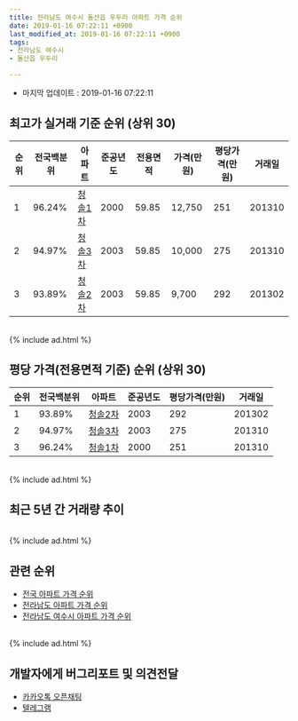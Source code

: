 ```yaml
---
title: 전라남도 여수시 돌산읍 우두리 아파트 가격 순위
date: 2019-01-16 07:22:11 +0900
last_modified_at: 2019-01-16 07:22:11 +0900
tags:
- 전라남도 여수시
- 돌산읍 우두리

---
```


* 마지막 업데이트 : 2019-01-16 07:22:11

## 최고가 실거래 기준 순위 (상위 30)


|순위|전국백분위|아파트|준공년도|전용면적|가격(만원)|평당가격(만원)|거래일|
|---|---|---|---|---|---|---|---|
|1|96.24%|[청솔1차](https://search.naver.com/search.naver?query=%EC%A0%84%EB%9D%BC%EB%82%A8%EB%8F%84+%EC%97%AC%EC%88%98%EC%8B%9C+%EB%8F%8C%EC%82%B0%EC%9D%8D+%EC%9A%B0%EB%91%90%EB%A6%AC+%EC%B2%AD%EC%86%941%EC%B0%A8)|2000|59.85|12,750|251|201310|
|2|94.97%|[청솔3차](https://search.naver.com/search.naver?query=%EC%A0%84%EB%9D%BC%EB%82%A8%EB%8F%84+%EC%97%AC%EC%88%98%EC%8B%9C+%EB%8F%8C%EC%82%B0%EC%9D%8D+%EC%9A%B0%EB%91%90%EB%A6%AC+%EC%B2%AD%EC%86%943%EC%B0%A8)|2003|59.85|10,000|275|201310|
|3|93.89%|[청솔2차](https://search.naver.com/search.naver?query=%EC%A0%84%EB%9D%BC%EB%82%A8%EB%8F%84+%EC%97%AC%EC%88%98%EC%8B%9C+%EB%8F%8C%EC%82%B0%EC%9D%8D+%EC%9A%B0%EB%91%90%EB%A6%AC+%EC%B2%AD%EC%86%942%EC%B0%A8)|2003|59.85|9,700|292|201302|


<br>
{% include ad.html %}
<br>

## 평당 가격(전용면적 기준) 순위 (상위 30)


|순위|전국백분위|아파트|준공년도|평당가격(만원)|거래일|
|---|---|---|---|---|---|
|1|93.89%|[청솔2차](https://search.naver.com/search.naver?query=%EC%A0%84%EB%9D%BC%EB%82%A8%EB%8F%84+%EC%97%AC%EC%88%98%EC%8B%9C+%EB%8F%8C%EC%82%B0%EC%9D%8D+%EC%9A%B0%EB%91%90%EB%A6%AC+%EC%B2%AD%EC%86%942%EC%B0%A8)|2003|292|201302|
|2|94.97%|[청솔3차](https://search.naver.com/search.naver?query=%EC%A0%84%EB%9D%BC%EB%82%A8%EB%8F%84+%EC%97%AC%EC%88%98%EC%8B%9C+%EB%8F%8C%EC%82%B0%EC%9D%8D+%EC%9A%B0%EB%91%90%EB%A6%AC+%EC%B2%AD%EC%86%943%EC%B0%A8)|2003|275|201310|
|3|96.24%|[청솔1차](https://search.naver.com/search.naver?query=%EC%A0%84%EB%9D%BC%EB%82%A8%EB%8F%84+%EC%97%AC%EC%88%98%EC%8B%9C+%EB%8F%8C%EC%82%B0%EC%9D%8D+%EC%9A%B0%EB%91%90%EB%A6%AC+%EC%B2%AD%EC%86%941%EC%B0%A8)|2000|251|201310|


<br>
{% include ad.html %}
<br>

## 최근 5년 간 거래량 추이


<div style="width:100%;">
    <canvas id="deal_progress" height="250"></canvas>
</div>

<script>
new Chart(document.getElementById("deal_progress"), {
    type: 'line',
    data: {
        labels: ['201401','201402','201403','201404','201405','201406','201407','201408','201409','201410','201411','201412','201501','201502','201503','201504','201505','201506','201507','201508','201509','201510','201511','201512','201601','201602','201603','201604','201605','201606','201607','201608','201609','201610','201611','201612','201701','201702','201703','201704','201705','201706','201707','201708','201709','201710','201711','201712','201801','201802','201803','201804','201805','201806','201807','201808','201809','201810','201811','201812','201901'],
        datasets: [{
            label: '실거래 수',
            pointRadius: 1,
            data: [17, 18, 7, 12, 8, 7, 10, 6, 18, 2, 6, 19, 38, 16, 13, 12, 9, 7, 14, 8, 16, 10, 5, 11, 14, 4, 13, 9, 8, 14, 37, 26, 30, 16, 15, 16, 15, 41, 26, 11, 16, 13, 9, 23, 34, 12, 21, 13, 11, 13, 27, 20, 18, 10, 19, 15, 12, 40, 16, 10, 0],
            borderColor: "rgba(255, 201, 14, 1)",
            backgroundColor: "rgba(255, 201, 14, 0.5)",
            fill: true,
        }]
    },
    options: {
        responsive: true,
        title: {
            display: true,
            text: '5년간 거래량 추이'
        },
        tooltips: {
            mode: 'index',
            intersect: false,
        },
        hover: {
            mode: 'nearest',
            intersect: true
        },
        scales: {
            xAxes: [{
                display: true,
                scaleLabel: {
                    display: true,
                    labelString: '년/월'
                }
            }],
            yAxes: [{
                display: true,
                ticks: {
                    suggestedMin: 0,
                },
                scaleLabel: {
                    display: true,
                    labelString: '실거래 수'
                }
            }]
        }
    }
});

</script>


<br>
{% include ad.html %}
<br>

## 관련 순위

- [전국 아파트 가격 순위](https://inasie.github.io/apt-ranking/전국)
- [전라남도 아파트 가격 순위](https://inasie.github.io/apt-ranking/전라남도)
- [전라남도 여수시 아파트 가격 순위](https://inasie.github.io/apt-ranking/전라남도-여수시)


<br>
{% include ad.html %}
<br>

## 개발자에게 버그리포트 및 의견전달

- [카카오톡 오픈채팅](https://open.kakao.com/o/gLJUAP4)
- [텔레그램](https://t.me/inasie)

